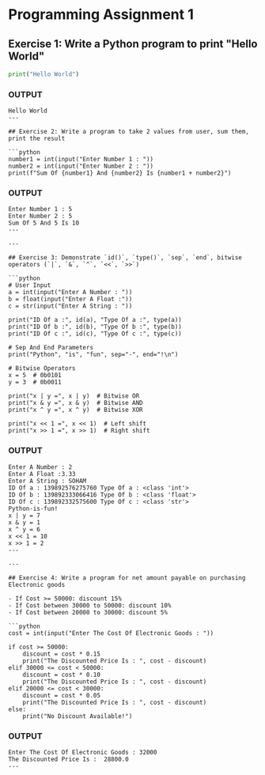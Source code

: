# Programming Assignment 1

## Exercise 1: Write a Python program to print "Hello World"

```python
print("Hello World")
```

### OUTPUT

```
Hello World
---

## Exercise 2: Write a program to take 2 values from user, sum them, print the result

```python
number1 = int(input("Enter Number 1 : "))
number2 = int(input("Enter Number 2 : "))
print(f"Sum Of {number1} And {number2} Is {number1 + number2}")
```

### OUTPUT

```
Enter Number 1 : 5
Enter Number 2 : 5
Sum Of 5 And 5 Is 10
---

---

## Exercise 3: Demonstrate `id()`, `type()`, `sep`, `end`, bitwise operators (`|`, `&`, `^`, `<<`, `>>`)

```python
# User Input
a = int(input("Enter A Number : "))
b = float(input("Enter A Float :"))
c = str(input("Enter A String : "))

print("ID Of a :", id(a), "Type Of a :", type(a))
print("ID Of b :", id(b), "Type Of b :", type(b))
print("ID Of c :", id(c), "Type Of c :", type(c))

# Sep And End Parameters
print("Python", "is", "fun", sep="-", end="!\n")

# Bitwise Operators
x = 5  # 0b0101
y = 3  # 0b0011

print("x | y =", x | y)  # Bitwise OR
print("x & y =", x & y)  # Bitwise AND
print("x ^ y =", x ^ y)  # Bitwise XOR

print("x << 1 =", x << 1)  # Left shift
print("x >> 1 =", x >> 1)  # Right shift
```

### OUTPUT

```
Enter A Number : 2
Enter A Float :3.33
Enter A String : SOHAM
ID Of a : 139892576275760 Type Of a : <class 'int'>
ID Of b : 139892333066416 Type Of b : <class 'float'>
ID Of c : 139892332575600 Type Of c : <class 'str'>
Python-is-fun!
x | y = 7
x & y = 1
x ^ y = 6
x << 1 = 10
x >> 1 = 2
---

---

## Exercise 4: Write a program for net amount payable on purchasing Electronic goods

- If Cost >= 50000: discount 15%
- If Cost between 30000 to 50000: discount 10%
- If Cost between 20000 to 30000: discount 5%

```python
cost = int(input("Enter The Cost Of Electronic Goods : "))

if cost >= 50000:
    discount = cost * 0.15
    print("The Discounted Price Is : ", cost - discount)
elif 30000 <= cost < 50000:
    discount = cost * 0.10
    print("The Discounted Price Is : ", cost - discount)
elif 20000 <= cost < 30000:
    discount = cost * 0.05
    print("The Discounted Price Is : ", cost - discount)
else:
    print("No Discount Available!")
```

### OUTPUT

```
Enter The Cost Of Electronic Goods : 32000
The Discounted Price Is :  28800.0
---
